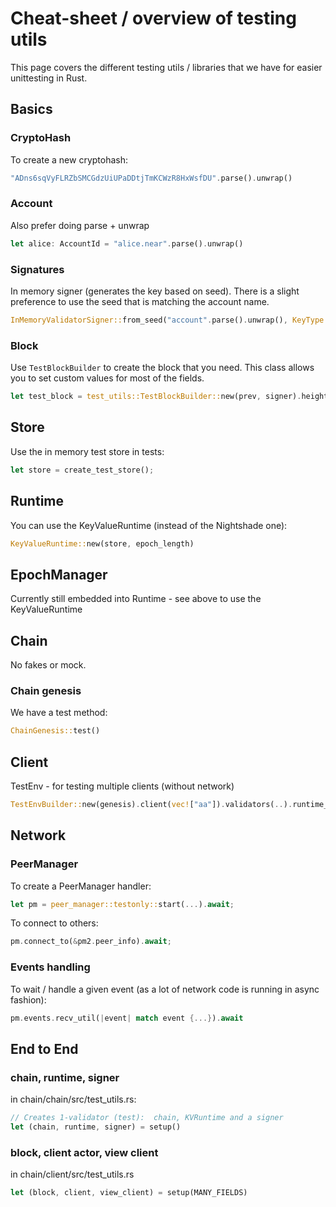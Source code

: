 # Cheat-sheet / overview of testing utils

This page covers the different testing utils / libraries that we have for easier unittesting in Rust.

## Basics

### CryptoHash

To create a new cryptohash:
```rust
"ADns6sqVyFLRZbSMCGdzUiUPaDDtjTmKCWzR8HxWsfDU".parse().unwrap()
```

### Account
Also prefer doing parse + unwrap
```rust
let alice: AccountId = "alice.near".parse().unwrap()
```

### Signatures
In memory signer (generates the key based on seed). There is a slight preference to use the seed that is matching the account name.

```rust
InMemoryValidatorSigner::from_seed("account".parse().unwrap(), KeyType::ED25519, "account".to_owned())
```

### Block

Use ``TestBlockBuilder`` to create the block that you need. This class allows you to set custom values for most of the fields.

```rust
let test_block = test_utils::TestBlockBuilder::new(prev, signer).height(33).build();
```

## Store
Use the in memory test store in tests:
```rust
let store = create_test_store();
```

## Runtime
You can use the KeyValueRuntime (instead of the Nightshade one):

```rust
KeyValueRuntime::new(store, epoch_length)
```

## EpochManager
Currently still embedded into Runtime - see above to use the KeyValueRuntime

## Chain
No fakes or mock.

### Chain genesis
We have a test method:

```rust
ChainGenesis::test()
```

## Client

TestEnv - for testing multiple clients (without network)
```rust
TestEnvBuilder::new(genesis).client(vec!["aa"]).validators(..).runtime_adapters(..).build()
```

## Network

### PeerManager

To create a PeerManager handler:

```rust
let pm = peer_manager::testonly::start(...).await;
```

To connect to others:
```rust
pm.connect_to(&pm2.peer_info).await;
```

### Events handling

To wait / handle a given event (as a lot of network code is running in async fashion):

```rust
pm.events.recv_util(|event| match event {...}).await
```



## End to End 

### chain, runtime, signer

in chain/chain/src/test_utils.rs:
```rust
// Creates 1-validator (test):  chain, KVRuntime and a signer
let (chain, runtime, signer) = setup() 
```

### block, client actor, view client
in chain/client/src/test_utils.rs
```rust
let (block, client, view_client) = setup(MANY_FIELDS)
```


